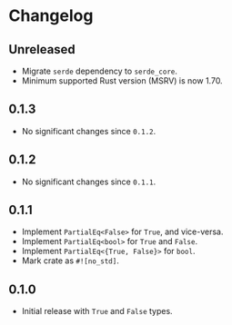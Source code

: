 # Changelog

## Unreleased

- Migrate `serde` dependency to `serde_core`.
- Minimum supported Rust version (MSRV) is now 1.70.

## 0.1.3

- No significant changes since `0.1.2`.

## 0.1.2

- No significant changes since `0.1.1`.

## 0.1.1

- Implement `PartialEq<False>` for `True`, and vice-versa.
- Implement `PartialEq<bool>` for `True` and `False`.
- Implement `PartialEq<{True, False}>` for `bool`.
- Mark crate as `#![no_std]`.

## 0.1.0

- Initial release with `True` and `False` types.
